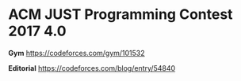 # ACM JUST Programming Contest 2017 4.0
**Gym**
https://codeforces.com/gym/101532


**Editorial**
https://codeforces.com/blog/entry/54840
